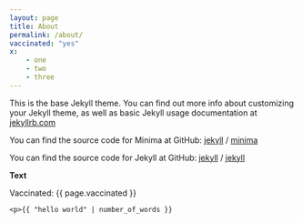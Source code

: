 ```yaml
---
layout: page
title: About
permalink: /about/
vaccinated: "yes"
x: 
    - one
    - two
    - three
---
```


This is the base Jekyll theme. You can find out more info about customizing your Jekyll theme, as well as basic Jekyll usage documentation at [jekyllrb.com](https://jekyllrb.com/)

You can find the source code for Minima at GitHub:
[jekyll][jekyll-organization] /
[minima](https://github.com/jekyll/minima)

You can find the source code for Jekyll at GitHub:
[jekyll][jekyll-organization] /
[jekyll](https://github.com/jekyll/jekyll)


[jekyll-organization]: https://github.com/jekyll

<p><strong>Text</strong></p>

<p>Vaccinated: {{ page.vaccinated }}

    <p>{{ "hello world" | number_of_words }}